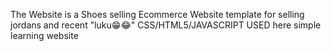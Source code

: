 The Website is a Shoes selling Ecommerce Website template for selling jordans and recent "luku😁😂"
CSS/HTML5/JAVASCRIPT USED here
simple learning website
